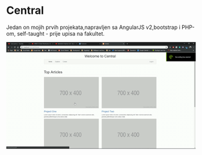 # Central

Jedan on mojih prvih projekata,napravljen sa AngularJS v2,bootstrap i PHP-om, self-taught - prije upisa na fakultet.

<img src="Media/central-video.gif">
